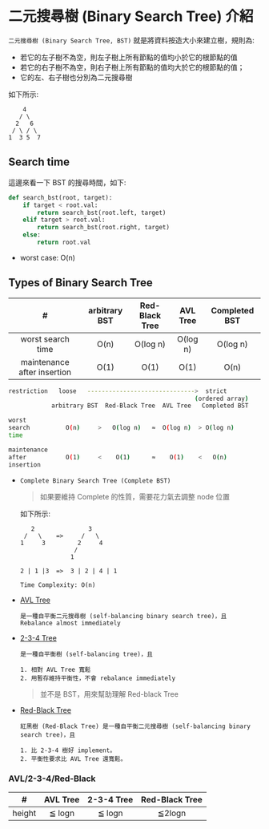 # 二元搜尋樹 (Binary Search Tree) 介紹

`二元搜尋樹 (Binary Search Tree, BST)` 就是將資料按造大小來建立樹，規則為:

- 若它的左子樹不為空，則左子樹上所有節點的值均小於它的根節點的值
- 若它的右子樹不為空，則右子樹上所有節點的值均大於它的根節點的值；
- 它的左、右子樹也分別為二元搜尋樹

如下所示:

```
    4
   / \
  2   6
 / \ / \
1  3 5  7
```

## Search time

這邊來看一下 BST 的搜尋時間，如下:

```python
def search_bst(root, target):
    if target < root.val:
        return search_bst(root.left, target)
    elif target > root.val:
        return search_bst(root.right, target)
    else:
        return root.val
```

- worst case: O(n)

## Types of Binary Search Tree

| # | arbitrary BST | Red-Black Tree | AVL Tree | Completed BST |
| :-: | :-: | :-: | :-: | :-: |
| worst search time | O(n) | O(log n) | O(log n) | O(log n) |
| maintenance after insertion | O(1) | O(1) | O(1) | O(n) |

```sh
restriction   loose   ------------------------------>  strict
                                                    (ordered array)
            arbitrary BST  Red-Black Tree  AVL Tree   Completed BST

worst
search          O(n)     >   O(log n)   ≈  O(log n)  > O(log n)
time

maintenance
after           O(1)     <    O(1)      ≈    O(1)    <   O(n)
insertion
```

- `Complete Binary Search Tree (Complete BST)`

    > 如果要維持 Complete 的性質，需要花力氣去調整 node 位置

    如下所示:

    ```
       2               3
     /   \    =>     /   \
    1     3         2     4
                   /
                  1

    2 | 1 |3  =>  3 | 2 | 4 | 1

    Time Complexity: O(n)
    ```

- [AVL Tree](https://github.com/kaka-lin/Notes/tree/master/DSA/Tree/Binary%20Tree/Binary%20Search%20Tree/AVL%20Tree)

    ```
    是一種自平衡二元搜尋樹 (self-balancing binary search tree)，且
    Rebalance almost immediately
    ```

- [2-3-4 Tree](https://github.com/kaka-lin/Notes/tree/master/DSA/Tree/Binary%20Tree/Binary%20Search%20Tree/2-3-4%20Tree)

    ```
    是一種自平衡樹 (self-balancing tree)，且

    1. 相對 AVL Tree 寬鬆
    2. 用暫存維持平衡性，不會 rebalance immediately
    ```
    > 並不是 BST，用來幫助理解 Red-black Tree

- [Red-Black Tree](https://github.com/kaka-lin/Notes/tree/master/DSA/Tree/Binary%20Tree/Binary%20Search%20Tree/Red-Black%20Tree)

    ```
    紅黑樹 (Red-Black Tree) 是一種自平衡二元搜尋樹 (self-balancing binary search tree)，且

    1. 比 2-3-4 樹好 implement。
    2. 平衡性要求比 AVL Tree 還寬鬆。
    ```

### AVL/2-3-4/Red-Black

| # | AVL Tree | 2-3-4 Tree | Red-Black Tree |
| :-: | :-: | :-: | :-: |
| height | ≦ logn | ≦ logn | ≦2logn | O(log n) |
